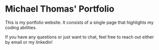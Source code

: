 # Michael Thomas' Portfolio

This is my portfolio website. It consists of a single page that highlights my coding abilities.

If you have any questions or just want to chat, feel free to reach out either by email or my linkedin!